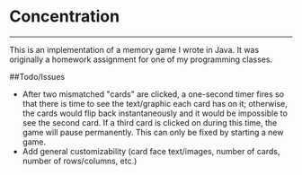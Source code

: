 # Concentration
----
This is an implementation of a memory game I wrote in Java. It was originally a homework assignment for one of my programming classes.

##Todo/Issues
- After two mismatched "cards" are clicked, a one-second timer fires so that there is time to see the text/graphic each card has on it; otherwise, the cards would flip back instantaneously and it would be impossible to see the second card. If a third card is clicked on during this time, the game will pause permanently. This can only be fixed by starting a new game.
- Add general customizability (card face text/images, number of cards, number of rows/columns, etc.)